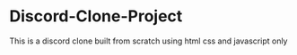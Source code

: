 # Discord-Clone-Project
This is a discord clone built from scratch using html css and javascript only
